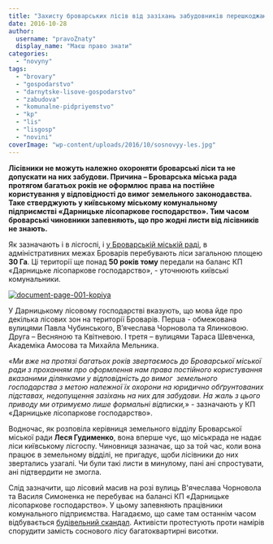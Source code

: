```yaml
---
title: "Захисту броварських лісів від зазіхань забудовників перешкоджають місцеві чиновники, - лісгосп"
date: 2016-10-28
author: 
  username: "pravoZnaty"
  display_name: "Маєш право знати"
categories: 
  - "novyny"
tags: 
  - "brovary"
  - "gospodarstvo"
  - "darnytske-lisove-gospodarstvo"
  - "zabudova"
  - "komunalne-pidpriyemstvo"
  - "kp"
  - "lis"
  - "lisgosp"
  - "novini"
coverImage: "wp-content/uploads/2016/10/sosnovyy-les.jpg"
---
```


**Лісівники не можуть належно охороняти броварські ліси та не допускати на них забудови. Причина – Броварська міська рада протягом багатьох років не оформлює права на постійне користування у відповідності до вимог земельного законодавства. Таке стверджують у київському міському комунальному підприємстві «Дарницьке лісопаркове господарство». Тим часом броварські чиновники запевняють, що про жодні листи від лісівників не знають.**

Як зазначають і в лісгоспі, і [у Броварській міській раді](https://www.slideshare.net/DmytroKarpiy/ss-67641192), в адміністративних межах Броварів перебувають ліси загальною площею **30 Га**. Ці території ще понад **50 років тому** передали на баланс КП «Дарницьке лісопаркове господарство», - уточнюють київські комунальники.

[![document-page-001-kopiya](https://mpz.brovary.org/wp-content/uploads/2016/10/Document-page-001-Kopiya.jpg)](https://mpz.brovary.org/wp-content/uploads/2016/10/Document-page-001-Kopiya.jpg)

У Дарницькому лісовому господарстві вказують, що мова йде про декілька лісових зон на території Броварів. Перша - обмежована вулицями Павла Чубинського, В’ячеслава Чорновола та Ялинковою. Друга – Весняною та Квітневою. І третя – вулицями Тараса Шевченка, Академіка Амосова та Михайла Мельника.

«_Ми вже на протязі багатьох років звертаємось до Броварської міської ради з проханням про оформлення нам права постійного користування вказаними ділянками у відповідність до вимог  земельного господарства з метою належної їх охорони на юридично обґрунтованих підставах, недопущення зазіхань на них для забудови. На жаль з цього приводу ми отримуємо лише формальні відписки,_» - зазначають у КП «Дарницьке лісопаркове господарство».

Водночас, як розповіла керівниця земельного відділу Броварської міської ради **Леся Гудименко**, вона вперше чує, що міськрада не надає ліси київському лісгоспу. Чиновниця зазначає, що за той час, коли вона працює в земельному відділі, не пригадує, щоби лісівники до них звертались узагалі. Чи були такі листи в минулому, пані ані спростувати, ані підтвердити не змогла.

Слід зазначити, що лісовий масив на розі вулиць В'ячеслава Чорновола та Василя Симоненка не перебуває на балансі КП «Дарницьке лісопаркове господарство». У цьому запевняють працівники комунального підприємства. Нагадаємо, що саме там останнім часом відбувається [будівельний скандал](https://mpz.brovary.org/aktyvisty-prodovzhuyut-borotbu-za-zberezhennya-zelenoyi-zony-u-brovarah/). Активісти протестують проти намірів спорудити замість соснового лісу багатоквартирні висотки.
